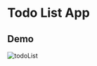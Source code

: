 # Todo List App

## Demo
![todoList](https://user-images.githubusercontent.com/44442431/89233397-e7a45d80-d5bf-11ea-9b8b-e5bb8a4b23a1.gif)

